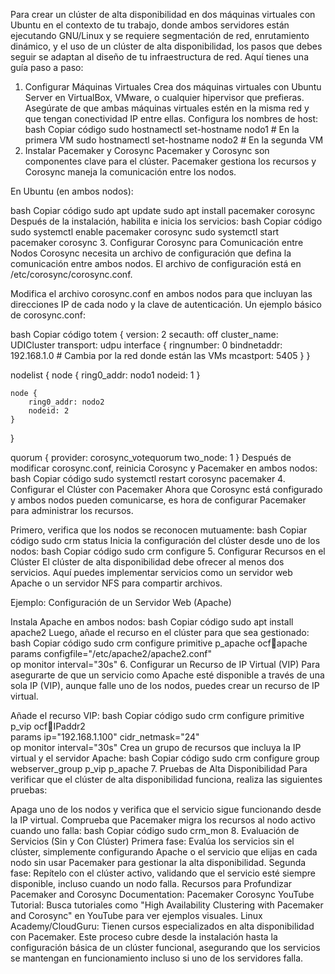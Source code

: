 Para crear un clúster de alta disponibilidad en dos máquinas virtuales con Ubuntu en el contexto de tu trabajo, donde ambos servidores están ejecutando GNU/Linux y se requiere segmentación de red, enrutamiento dinámico, y el uso de un clúster de alta disponibilidad, los pasos que debes seguir se adaptan al diseño de tu infraestructura de red. Aquí tienes una guía paso a paso:

1. Configurar Máquinas Virtuales
Crea dos máquinas virtuales con Ubuntu Server en VirtualBox, VMware, o cualquier hipervisor que prefieras.
Asegúrate de que ambas máquinas virtuales estén en la misma red y que tengan conectividad IP entre ellas.
Configura los nombres de host:
bash
Copiar código
sudo hostnamectl set-hostname nodo1  # En la primera VM
sudo hostnamectl set-hostname nodo2  # En la segunda VM
2. Instalar Pacemaker y Corosync
Pacemaker y Corosync son componentes clave para el clúster. Pacemaker gestiona los recursos y Corosync maneja la comunicación entre los nodos.

En Ubuntu (en ambos nodos):

bash
Copiar código
sudo apt update
sudo apt install pacemaker corosync
Después de la instalación, habilita e inicia los servicios:
bash
Copiar código
sudo systemctl enable pacemaker corosync
sudo systemctl start pacemaker corosync
3. Configurar Corosync para Comunicación entre Nodos
Corosync necesita un archivo de configuración que defina la comunicación entre ambos nodos. El archivo de configuración está en /etc/corosync/corosync.conf.

Modifica el archivo corosync.conf en ambos nodos para que incluyan las direcciones IP de cada nodo y la clave de autenticación.
Un ejemplo básico de corosync.conf:

bash
Copiar código
totem {
    version: 2
    secauth: off
    cluster_name: UDICluster
    transport: udpu
    interface {
        ringnumber: 0
        bindnetaddr: 192.168.1.0  # Cambia por la red donde están las VMs
        mcastport: 5405
    }
}

nodelist {
    node {
        ring0_addr: nodo1
        nodeid: 1
    }

    node {
        ring0_addr: nodo2
        nodeid: 2
    }
}

quorum {
    provider: corosync_votequorum
    two_node: 1
}
Después de modificar corosync.conf, reinicia Corosync y Pacemaker en ambos nodos:
bash
Copiar código
sudo systemctl restart corosync pacemaker
4. Configurar el Clúster con Pacemaker
Ahora que Corosync está configurado y ambos nodos pueden comunicarse, es hora de configurar Pacemaker para administrar los recursos.

Primero, verifica que los nodos se reconocen mutuamente:
bash
Copiar código
sudo crm status
Inicia la configuración del clúster desde uno de los nodos:
bash
Copiar código
sudo crm configure
5. Configurar Recursos en el Clúster
El clúster de alta disponibilidad debe ofrecer al menos dos servicios. Aquí puedes implementar servicios como un servidor web Apache o un servidor NFS para compartir archivos.

Ejemplo: Configuración de un Servidor Web (Apache)

Instala Apache en ambos nodos:
bash
Copiar código
sudo apt install apache2
Luego, añade el recurso en el clúster para que sea gestionado:
bash
Copiar código
sudo crm configure primitive p_apache ocf:heartbeat:apache \
    params configfile="/etc/apache2/apache2.conf" \
    op monitor interval="30s"
6. Configurar un Recurso de IP Virtual (VIP)
Para asegurarte de que un servicio como Apache esté disponible a través de una sola IP (VIP), aunque falle uno de los nodos, puedes crear un recurso de IP virtual.

Añade el recurso VIP:
bash
Copiar código
sudo crm configure primitive p_vip ocf:heartbeat:IPaddr2 \
    params ip="192.168.1.100" cidr_netmask="24" \
    op monitor interval="30s"
Crea un grupo de recursos que incluya la IP virtual y el servidor Apache:
bash
Copiar código
sudo crm configure group webserver_group p_vip p_apache
7. Pruebas de Alta Disponibilidad
Para verificar que el clúster de alta disponibilidad funciona, realiza las siguientes pruebas:

Apaga uno de los nodos y verifica que el servicio sigue funcionando desde la IP virtual.
Comprueba que Pacemaker migra los recursos al nodo activo cuando uno falla:
bash
Copiar código
sudo crm_mon
8. Evaluación de Servicios (Sin y Con Clúster)
Primera fase: Evalúa los servicios sin el clúster, simplemente configurando Apache o el servicio que elijas en cada nodo sin usar Pacemaker para gestionar la alta disponibilidad.
Segunda fase: Repítelo con el clúster activo, validando que el servicio esté siempre disponible, incluso cuando un nodo falla.
Recursos para Profundizar
Pacemaker and Corosync Documentation:
Pacemaker
Corosync
YouTube Tutorial: Busca tutoriales como "High Availability Clustering with Pacemaker and Corosync" en YouTube para ver ejemplos visuales.
Linux Academy/CloudGuru: Tienen cursos especializados en alta disponibilidad con Pacemaker.
Este proceso cubre desde la instalación hasta la configuración básica de un clúster funcional, asegurando que los servicios se mantengan en funcionamiento incluso si uno de los servidores falla.
